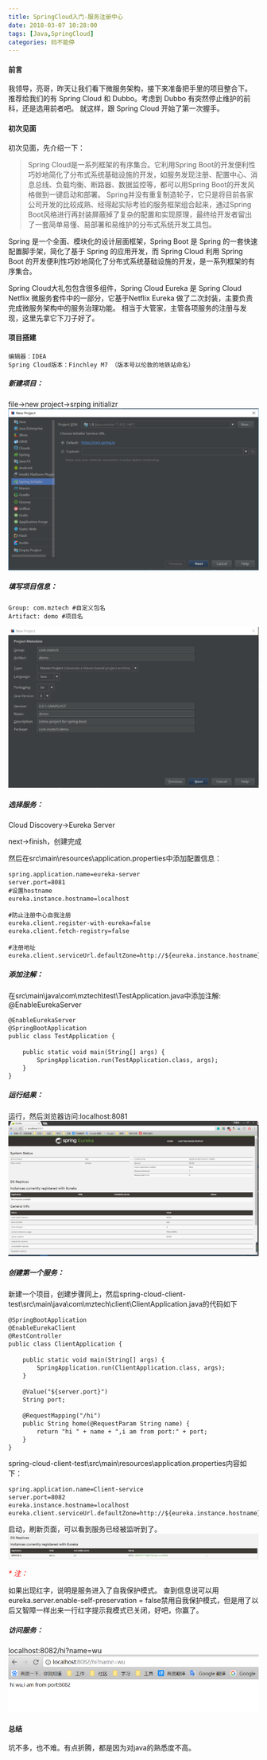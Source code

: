 ```yaml
---
title: SpringCloud入门-服务注册中心
date: 2018-03-07 10:28:00
tags: [Java,SpringCloud]
categories: 码不能停
---
```


#### 前言
我领导，亮哥，昨天让我们看下微服务架构，接下来准备把手里的项目整合下。
推荐给我们的有 Spring Cloud 和 Dubbo。考虑到 Dubbo 有突然停止维护的前科，还是选用前者吧。
就这样，跟 Spring Cloud 开始了第一次握手。

<!--more-->
#### 初次见面
初次见面，先介绍一下：
>Spring Cloud是一系列框架的有序集合。它利用Spring Boot的开发便利性巧妙地简化了分布式系统基础设施的开发，如服务发现注册、配置中心、消息总线、负载均衡、断路器、数据监控等，都可以用Spring Boot的开发风格做到一键启动和部署。
Spring并没有重复制造轮子，它只是将目前各家公司开发的比较成熟、经得起实际考验的服务框架组合起来，通过Spring Boot风格进行再封装屏蔽掉了复杂的配置和实现原理，最终给开发者留出了一套简单易懂、易部署和易维护的分布式系统开发工具包。

Spring 是一个全面、模块化的设计层面框架，Spring Boot 是 Spring 的一套快速配置脚手架，简化了基于 Spring 的应用开发，而 Spring Cloud 利用 Spring Boot 的开发便利性巧妙地简化了分布式系统基础设施的开发，是一系列框架的有序集合。

Spring Cloud大礼包包含很多组件，Spring Cloud Eureka 是 Spring Cloud Netflix 微服务套件中的一部分，它基于Netflix Eureka 做了二次封装，主要负责完成微服务架构中的服务治理功能。
相当于大管家，主管各项服务的注册与发现，这里先拿它下刀子好了。

#### 项目搭建
```
编辑器：IDEA
Spring Cloud版本：Finchley M7 （版本号以伦敦的地铁站命名）
```

##### 新建项目：
file->new project->srping initializr
![新建项目](SpringCloud入门/新建项目.png)

##### 填写项目信息：
```
Group: com.mztech #自定义包名
Artifact: demo #项目名
```
![填写信息](SpringCloud入门/填写信息.png)

##### 选择服务：
Cloud Discovery->Eureka Server

next->finish，创建完成

然后在src\main\resources\application.properties中添加配置信息：
```
spring.application.name=eureka-server
server.port=8081
#设置hostname
eureka.instance.hostname=localhost

#防止注册中心自我注册
eureka.client.register-with-eureka=false
eureka.client.fetch-registry=false

#注册地址
eureka.client.serviceUrl.defaultZone=http://${eureka.instance.hostname}:8081/eureka/
```

##### 添加注解：
在src\main\java\com\mztech\test\TestApplication.java中添加注解: @EnableEurekaServer
```
@EnableEurekaServer
@SpringBootApplication
public class TestApplication {

    public static void main(String[] args) {
        SpringApplication.run(TestApplication.class, args);
    }
}
```
##### 运行结果：
运行，然后浏览器访问:localhost:8081
![结果](SpringCloud入门/结果.png)

##### 创建第一个服务：
新建一个项目，创建步骤同上，然后spring-cloud-client-test\src\main\java\com\mztech\client\ClientApplication.java的代码如下
```
@SpringBootApplication
@EnableEurekaClient
@RestController
public class ClientApplication {

    public static void main(String[] args) {
        SpringApplication.run(ClientApplication.class, args);
    }

    @Value("${server.port}")
    String port;

    @RequestMapping("/hi")
    public String home(@RequestParam String name) {
        return "hi " + name + ",i am from port:" + port;
    }
}
```

spring-cloud-client-test\src\main\resources\application.properties内容如下：
```
spring.application.name=Client-service
server.port=8082
eureka.instance.hostname=localhost
eureka.client.serviceUrl.defaultZone=http://${eureka.instance.hostname}:8081/eureka/
```
启动，刷新页面，可以看到服务已经被监听到了。
![结果](SpringCloud入门/服务注册.png)

_<font color=red>* 注：</font>_

如果出现红字，说明是服务进入了自我保护模式。
查到信息说可以用 eureka.server.enable-self-preservation = false禁用自我保护模式，但是用了以后又智障一样出来一行红字提示我模式已关闭，好吧，你赢了。

##### 访问服务：
localhost:8082/hi?name=wu
![结果](SpringCloud入门/访问服务.png)

#### 总结

坑不多，也不难。有点折腾，都是因为对java的熟悉度不高。